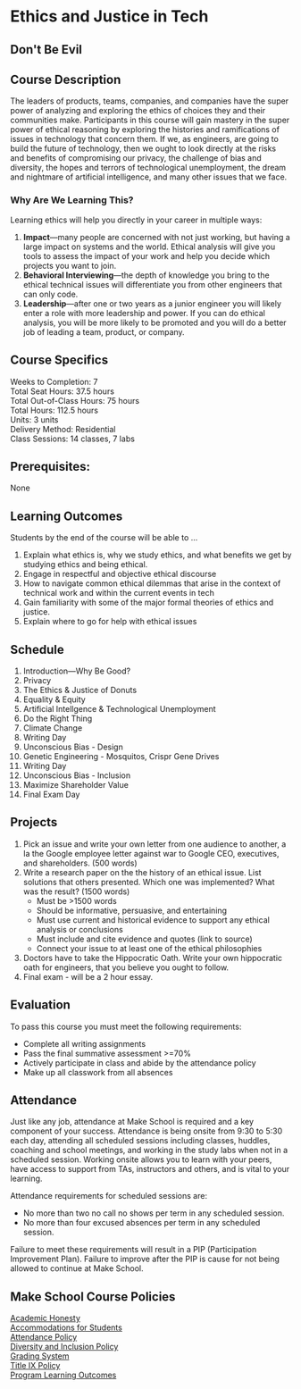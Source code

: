 # Ethics and Justice in Tech 
## Don't Be Evil

## Course Description

The leaders of products, teams, companies, and companies have the super power of analyzing and exploring the ethics of choices they and their communities make. Participants in this course will gain mastery in the super power of ethical reasoning by exploring the histories and ramifications of issues in technology that concern them. If we, as engineers, are going to build the future of technology, then we ought to look directly at the risks and benefits of compromising our privacy, the challenge of bias and diversity, the hopes and terrors of technological unemployment, the dream and nightmare of artificial intelligence, and many other issues that we face.

### Why Are We Learning This?

Learning ethics will help you directly in your career in multiple ways:

1. **Impact**—many people are concerned with not just working, but having a large impact on systems and the world. Ethical analysis will give you tools to assess the impact of your work and help you decide which projects you want to join.
1. **Behavioral Interviewing**—the depth of knowledge you bring to the ethical technical issues will differentiate you from other engineers that can only code.
1. **Leadership**—after one or two years as a junior engineer you will likely enter a role with more leadership and power. If you can do ethical analysis, you will be more likely to be promoted and you will do a better job of leading a team, product, or company.

## Course Specifics

Weeks to Completion:  7 <br>
Total Seat Hours:  37.5 hours <br>
Total Out-of-Class Hours: 75 hours <br>
Total Hours: 112.5 hours <br>
Units:  3 units <br>
Delivery Method:  Residential <br>
Class Sessions:  14 classes, 7 labs

## Prerequisites:  

None

## Learning Outcomes

Students by the end of the course will be able to ...

1. Explain what ethics is, why we study ethics, and what benefits we get by studying ethics and being ethical.
1. Engage in respectful and objective ethical discourse
1. How to navigate common ethical dilemmas that arise in the context of technical work and within the current events in tech
1. Gain familiarity with some of the major formal theories of ethics and justice.
1. Explain where to go for help with ethical issues

## Schedule

1. Introduction—Why Be Good?
2. Privacy
3. The Ethics & Justice of Donuts
4. Equality & Equity
5. Artificial Intellgence & Technological Unemployment
6. Do the Right Thing
6. Climate Change
7. Writing Day
8. Unconscious Bias - Design
9. Genetic Engineering - Mosquitos, Crispr Gene Drives
10. Writing Day
11. Unconscious Bias - Inclusion
12. Maximize Shareholder Value
13. Final Exam Day

## Projects

1. Pick an issue and write your own letter from one audience to another, a la the Google employee letter against war to Google CEO, executives, and shareholders. (500 words)
1. Write a research paper on the the history of an ethical issue. List solutions that others presented. Which one was implemented? What was the result? (1500 words)
    - Must be >1500 words
    - Should be informative, persuasive, and entertaining
    - Must use current and historical evidence to support any ethical analysis or conclusions
    - Must include and cite evidence and quotes (link to source)
    - Connect your issue to at least one of the ethical philosophies
1. Doctors have to take the Hippocratic Oath. Write your own hippocratic oath for engineers, that you believe you ought to follow.
1. Final exam - will be a 2 hour essay.

## Evaluation

To pass this course you must meet the following requirements:

- Complete all writing assignments
- Pass the final summative assessment >=70%
- Actively participate in class and abide by the attendance policy
- Make up all classwork from all absences

## Attendance
Just like any job, attendance at Make School is required and a key component of your success. Attendance is being onsite from 9:30 to 5:30 each day, attending all scheduled sessions including classes, huddles, coaching and school meetings, and working in the study labs when not in a scheduled session. Working onsite allows you to learn with your peers, have access to support from TAs, instructors and others, and is vital to your learning.

Attendance requirements for scheduled sessions are:
- No more than two no call no shows per term in any scheduled session.
- No more than four excused absences per term in any scheduled session.

Failure to meet these requirements will result in a PIP (Participation Improvement Plan).  Failure to improve after the PIP is cause for not being allowed to continue at Make School.


## Make School Course Policies

[Academic Honesty](https://make.sc/academic-honesty)<br>
[Accommodations for Students](https://make.sc/accommodations-for-students)<br>
[Attendance Policy](https://make.sc/attendance-policy)  
[Diversity and Inclusion Policy](https://make.sc/diversity-and-inclusion-policy)<br>
[Grading System](https://make.sc/grading-system)
<br>
[Title IX Policy](https://make.sc/title-ix-policy)<br>
[Program Learning Outcomes](https://make.sc/program-learning-outcomes)
